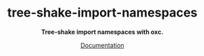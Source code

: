 <div align="center">

<h1>tree-shake-import-namespaces</h1>

**Tree-shake import namespaces with oxc.**

[Documentation](https://MichaelOstermann.github.io/tree-shake-import-namespaces)

</div>
